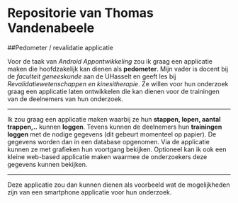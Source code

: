 
Repositorie van Thomas Vandenabeele
=======
 
##Pedometer / revalidatie applicatie 

Voor de taak van *Android Appontwikkeling* zou ik graag een applicatie maken die hoofdzakelijk kan dienen als **pedometer**.
Mijn vader is docent bij de *faculteit geneeskunde* aan de UHasselt en geeft les bij *Revalidatiewetenschappen en kinesitherapie*.
Ze willen voor hun onderzoek graag een applicatie laten ontwikkelen die kan dienen voor de trainingen van de deelnemers van hun onderzoek.

---

Ik zou graag een applicatie maken waarbij ze hun **stappen, lopen, aantal trappen,..** kunnen **loggen**.
Tevens kunnen de deelnemers hun **trainingen loggen** met de nodige gegevens (dit gebeurt momenteel op papier).
De gegevens worden dan in een database opgenomen. Via de applicatie kunnen ze met grafieken hun voortgang bekijken.
Optioneel kan ik ook een kleine web-based applicatie maken waarmee de onderzoekers deze gegevens kunnen bekijken.

---

Deze applicatie zou dan kunnen dienen als voorbeeld wat de mogelijkheden zijn van een smartphone applicatie voor hun onderzoek.
